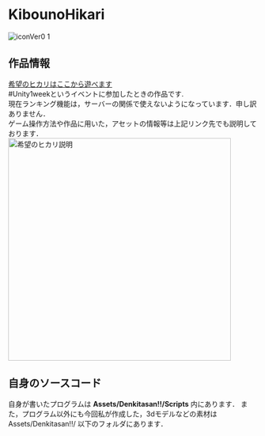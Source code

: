 # KibounoHikari
  
![iconVer0 1](https://user-images.githubusercontent.com/53263220/106232935-a15f4c80-6238-11eb-93ef-95b9fe3da163.png)

## 作品情報
[希望のヒカリはここから遊べます](https://unityroom.com/games/kibou-no-hikari)  
#Unity1weekというイベントに参加したときの作品です.  
現在ランキング機能は，サーバーの関係で使えないようになっています．申し訳ありません．  
ゲーム操作方法や作品に用いた，アセットの情報等は上記リンク先でも説明しております．
<img width="450" alt="希望のヒカリ説明" src="https://user-images.githubusercontent.com/53263220/106233219-5abe2200-6239-11eb-81a9-531351549f00.jpg">

## 自身のソースコード
自身が書いたプログラムは **Assets/Denkitasan!!/Scripts** 内にあります．
また，プログラム以外にも今回私が作成した，3dモデルなどの素材は Assets/Denkitasan!!/ 以下のフォルダにあります．
